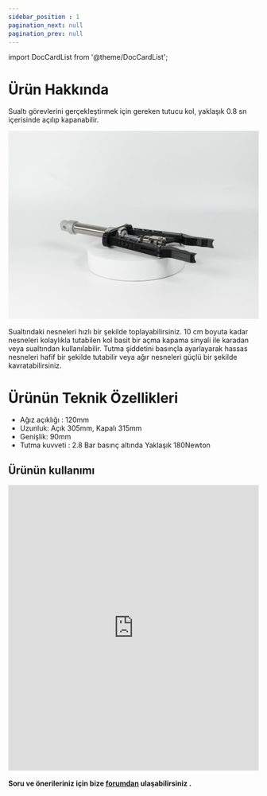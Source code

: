 ```yaml
---
sidebar_position : 1
pagination_next: null
pagination_prev: null
---
```


import DocCardList from '@theme/DocCardList';

# Ürün Hakkında

Sualtı görevlerini gerçekleştirmek için gereken tutucu kol, yaklaşık 0.8 sn içerisinde açılıp kapanabilir. 

![Pnömatik Tutucu](./image/IMG_5779-scaled.jpg)

Sualtındaki nesneleri hızlı bir şekilde toplayabilirsiniz. 10 cm boyuta kadar nesneleri kolaylıkla tutabilen kol basit bir açma kapama sinyali ile karadan veya sualtından kullanılabilir. Tutma şiddetini basınçla ayarlayarak hassas nesneleri hafif bir şekilde tutabilir veya ağır nesneleri güçlü bir şekilde kavratabilirsiniz.


# Ürünün Teknik Özellikleri

- Ağız açıklığı : 120mm
- Uzunluk: Açık 305mm, Kapalı 315mm
- Genişlik: 90mm  
- Tutma kuvveti : 2.8 Bar basınç altında Yaklaşık 180Newton

## Ürünün kullanımı

<iframe width="100%" height="574" src="https://www.youtube.com/embed/rv21GLY30Vw" title="180 NEWTON KAVRAMA GÜCÜ | Degz Su Altı Pinomatik Tutucu Kolu İnceledik !" frameborder="0" allow="accelerometer; autoplay; clipboard-write; encrypted-media; gyroscope; picture-in-picture; web-share" allowfullscreen></iframe>



**Soru ve önerileriniz için bize [forumdan](https://forum.degzrobotics.com/)    ulaşabilirsiniz .**
<DocCardList />



